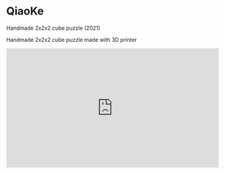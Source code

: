 # QiaoKe

Handmade 2x2x2 cube puzzle (2021)



Handmade 2x2x2 cube puzzle made with 3D printer

<div style="text-align: center">
<iframe width="560" height="315" src="https://www.youtube.com/embed/NJjfOaxSceI" title="YouTube video player" frameborder="0" allow="accelerometer; autoplay; clipboard-write; encrypted-media; gyroscope; picture-in-picture" allowfullscreen></iframe>
</div>
